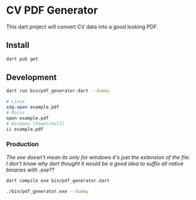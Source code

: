 # CV PDF Generator

This dart project will convert CV data into a good looking PDF.

## Install

```sh
dart pub get
```

## Development

```sh
dart run bin/pdf_generator.dart --dummy

# Linux
xdg-open example.pdf
# Macos
open example.pdf
# Windows (Powershell)
ii example.pdf
```

### Production

*The exe doesn't mean its only for windows it's just the extension of the file. I don't know why dart thought it would be a good idea to suffix all native binaries with .exe??*

```sh
dart compile exe bin/pdf_generator.dart

./bin/pdf_generator.exe --dummy
```
